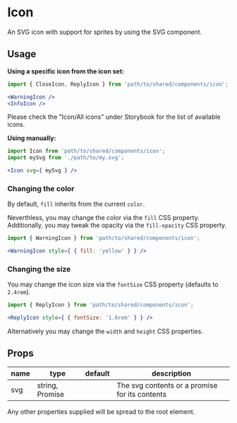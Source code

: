 # Icon

An SVG icon with support for sprites by using the SVG component.

## Usage

**Using a specific icon from the icon set:**

```jsx
import { CloseIcon, ReplyIcon } from 'path/to/shared/components/icon';

<WarningIcon />
<InfoIcon />
```

Please check the "Icon/All icons" under Storybook for the list of available icons.

**Using manually:**

```jsx
import Icon from 'path/to/shared/components/icon';
import mySvg from './path/to/my.svg';

<Icon svg={ mySvg } />
```

### Changing the color

By default, `fill` inherits from the current `color`.

Neverthless, you may change the color via the `fill` CSS property.
Additionally, you may tweak the opacity via the `fill-opacity` CSS property.

```jsx
import { WarningIcon } from 'path/to/shared/components/icon';

<WarningIcon style={ { fill: 'yellow' } } />
```

### Changing the size

You may change the icon size via the `fontSize` CSS property (defaults to `2.4rem`).

```jsx
import { ReplyIcon } from 'path/to/shared/components/icon';

<ReplyIcon style={ { fontSize: '1.6rem' } } />
```

Alternatively you may change the `width` and `height` CSS properties.

## Props

| name | type | default | description |
| ---- | ---- | ------- | ----------- |
| svg | string, Promise | | The svg contents or a promise for its contents |

Any other properties supplied will be spread to the root element.
